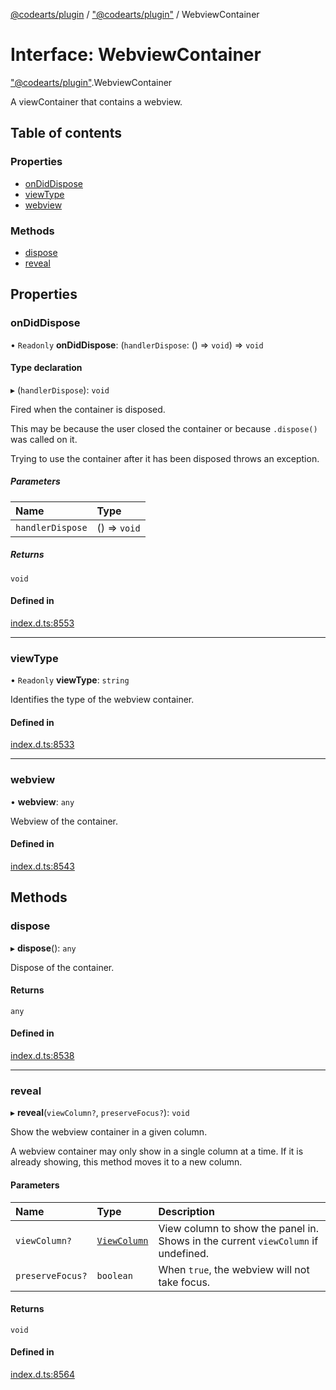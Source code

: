 [@codearts/plugin](../README.md) / ["@codearts/plugin"](../modules/_codearts_plugin_.md) / WebviewContainer

# Interface: WebviewContainer

["@codearts/plugin"](../modules/_codearts_plugin_.md).WebviewContainer

A viewContainer that contains a webview.

## Table of contents

### Properties

- [onDidDispose](codearts_plugin_.WebviewContainer.md#ondiddispose)
- [viewType](codearts_plugin_.WebviewContainer.md#viewtype)
- [webview](codearts_plugin_.WebviewContainer.md#webview)

### Methods

- [dispose](codearts_plugin_.WebviewContainer.md#dispose)
- [reveal](codearts_plugin_.WebviewContainer.md#reveal)

## Properties

### onDidDispose

• `Readonly` **onDidDispose**: (`handlerDispose`: () => `void`) => `void`

#### Type declaration

▸ (`handlerDispose`): `void`

Fired when the container is disposed.

This may be because the user closed the container or because `.dispose()` was
called on it.

Trying to use the container after it has been disposed throws an exception.

##### Parameters

| Name | Type |
| :------ | :------ |
| `handlerDispose` | () => `void` |

##### Returns

`void`

#### Defined in

[index.d.ts:8553](https://github.com/huaweicloud/cloudide-plugin-api/blob/03b481c/index.d.ts#L8553)

___

### viewType

• `Readonly` **viewType**: `string`

Identifies the type of the webview container.

#### Defined in

[index.d.ts:8533](https://github.com/huaweicloud/cloudide-plugin-api/blob/03b481c/index.d.ts#L8533)

___

### webview

• **webview**: `any`

Webview of the container.

#### Defined in

[index.d.ts:8543](https://github.com/huaweicloud/cloudide-plugin-api/blob/03b481c/index.d.ts#L8543)

## Methods

### dispose

▸ **dispose**(): `any`

Dispose of the container.

#### Returns

`any`

#### Defined in

[index.d.ts:8538](https://github.com/huaweicloud/cloudide-plugin-api/blob/03b481c/index.d.ts#L8538)

___

### reveal

▸ **reveal**(`viewColumn?`, `preserveFocus?`): `void`

Show the webview container in a given column.

A webview container may only show in a single column at a time. If it is already showing, this
method moves it to a new column.

#### Parameters

| Name | Type | Description |
| :------ | :------ | :------ |
| `viewColumn?` | [`ViewColumn`](../enums/codearts_plugin_.ViewColumn.md) | View column to show the panel in. Shows in the current `viewColumn` if undefined. |
| `preserveFocus?` | `boolean` | When `true`, the webview will not take focus. |

#### Returns

`void`

#### Defined in

[index.d.ts:8564](https://github.com/huaweicloud/cloudide-plugin-api/blob/03b481c/index.d.ts#L8564)
